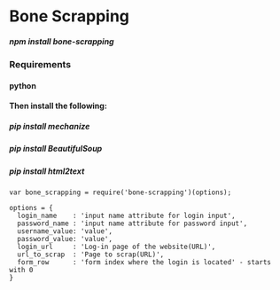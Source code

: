 Bone Scrapping
==================

##### npm install bone-scrapping

### Requirements
#### python

#### Then install the following:
##### pip install mechanize
##### pip install BeautifulSoup
##### pip install html2text


```
var bone_scrapping = require('bone-scrapping')(options);
```

```
options = {
  login_name    : 'input name attribute for login input',
  password_name : 'input name attribute for password input',
  username_value: 'value',
  password_value: 'value',
  login_url     : 'Log-in page of the website(URL)',
  url_to_scrap  : 'Page to scrap(URL)',
  form_row      : 'form index where the login is located' - starts with 0
}
```
